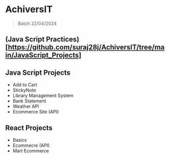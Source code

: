 # AchiversIT
> Batch 22/04/2024

## (Java Script Practices)[https://github.com/suraj28j/AchiversIT/tree/main/JavaScript_Projects] 

## Java Script Projects

- Add to Cart
- StickyNote
- Library Management System
- Bank Statement
- Weather API
- Ecommerce Site (API)

## React Projects

- Basics
- Ecommecre (API)
- Mart Ecommerce

